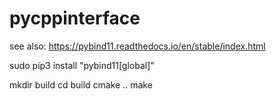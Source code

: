 # pycppinterface

see also: https://pybind11.readthedocs.io/en/stable/index.html

sudo pip3 install "pybind11[global]"


mkdir build
cd build
cmake ..
make 
